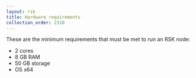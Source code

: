 ```yaml
---
layout: rsk
title: Hardware requirements
collection_order: 2310
---
```


These are the minimum requirements that must be met to run an RSK node:

- 2 cores
- 8 GB RAM
- 50 GB storage
- OS x64
